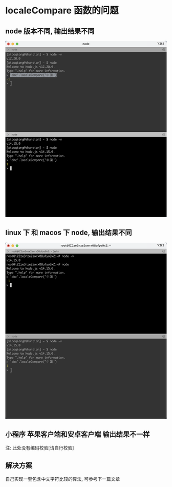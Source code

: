 # localeCompare 函数的问题

## node 版本不同, 输出结果不同

![Img](./../../00_assets/images/02_localeCompare的问题.md/img-20230105202831.png)

## linux 下 和 macos 下 node, 输出结果不同

![Img](./../../00_assets/images/02_localeCompare的问题.md/img-20230105203256.png)

## 小程序 苹果客户端和安卓客户端 输出结果不一样

注: 此处没有编码校验[请自行校验]

## 解决方案

自己实现一套包含中文字符比较的算法, 可参考下一篇文章